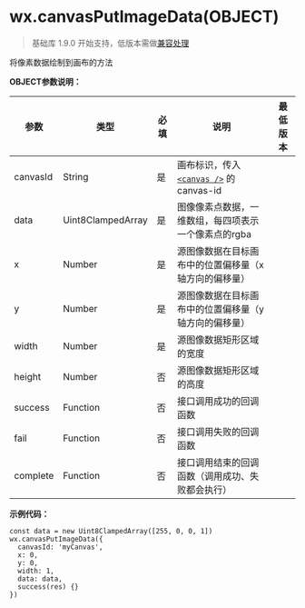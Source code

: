 <!-- https://developers.weixin.qq.com/miniprogram/dev/api/canvas/put-image-data.html -->

wx.canvasPutImageData(OBJECT)
=============================

> 基础库 1.9.0 开始支持，低版本需做[兼容处理](https://developers.weixin.qq.com/miniprogram/dev/framework/compatibility.html)

将像素数据绘制到画布的方法

**OBJECT参数说明：**

  参数       |  类型                |  必填 |  说明                                                                                                         | 最低版本
-------------|----------------------|-------|---------------------------------------------------------------------------------------------------------------|---------
  canvasId   |  String              |  是   |画布标识，传入 [`<canvas />`](https://developers.weixin.qq.com/miniprogram/dev/component/canvas.html) 的 canvas-id|         
  data       |  Uint8ClampedArray   |  是   |  图像像素点数据，一维数组，每四项表示一个像素点的rgba                                                         |         
  x          |  Number              |  是   |  源图像数据在目标画布中的位置偏移量（x 轴方向的偏移量）                                                       |         
  y          |  Number              |  是   |  源图像数据在目标画布中的位置偏移量（y 轴方向的偏移量）                                                       |         
  width      |  Number              |  是   |  源图像数据矩形区域的宽度                                                                                     |         
  height     |  Number              |  否   |  源图像数据矩形区域的高度                                                                                     |         
  success    |  Function            |  否   |  接口调用成功的回调函数                                                                                       |         
  fail       |  Function            |  否   |  接口调用失败的回调函数                                                                                       |         
  complete   |  Function            |  否   |  接口调用结束的回调函数（调用成功、失败都会执行）                                                             |         

**示例代码：**

    const data = new Uint8ClampedArray([255, 0, 0, 1])
    wx.canvasPutImageData({
      canvasId: 'myCanvas',
      x: 0,
      y: 0,
      width: 1,
      data: data,
      success(res) {}
    })
